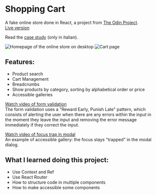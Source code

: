 # Shopping Cart
A fake online store done in React, a project from [The Odin Project](https://www.theodinproject.com/lessons/node-path-javascript-shopping-cart).  
[Live version](https://shopapp.federicaercole.com)

Read the [case study](https://federicaercole.com/shop/) (only in italian).

![Homepage of the online store on desktop](https://federicaercole.com/images/shop/shop-1-big.webp)
![Cart page](https://federicaercole.com/images/shop/shop-4-big.webp)

## Features:
- Product search
- Cart Management
- Breadcrumbs
- Show products by category, sorting by alphabetical order or price
- Accessible galleries

[Watch video of form validation](https://federicaercole.com/images/shop/validation.mp4)  
The form validation uses a "Reward Early, Punish Late" pattern, which consists of alerting the user when there are any errors within the input in the moment they leave the input and removing the error message immediately if they correct the input.

[Watch video of focus trap in modal](https://federicaercole.com/images/shop/focus-trap.mp4)  
An example of accessible gallery: the focus stays "trapped" in the modal dialog.

## What I learned doing this project:
- Use Context and Ref
- Use React Router
- How to structure code in multiple components
- How to make accessible some components
